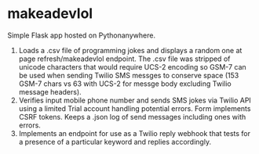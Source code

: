 # makeadevlol

Simple Flask app hosted on Pythonanywhere.


1. Loads a .csv file of programming jokes and displays a random one at page refresh/makeadevlol endpoint. The .csv file was stripped of unicode characters that would require UCS-2 encoding so GSM-7 can be used when sending Twilio SMS messges to conserve space (153 GSM-7 chars vs 63 with UCS-2 for messge body excluding Twilio message headers).
2. Verifies input mobile phone number and sends SMS jokes via Twilio API using a limited Trial account handling potential errors. Form implements CSRF tokens. Keeps a .json log of send messages including ones with errors.
3. Implements an endpoint for use as a Twilio reply webhook that tests for a presence of a particular keyword and replies accordingly.
